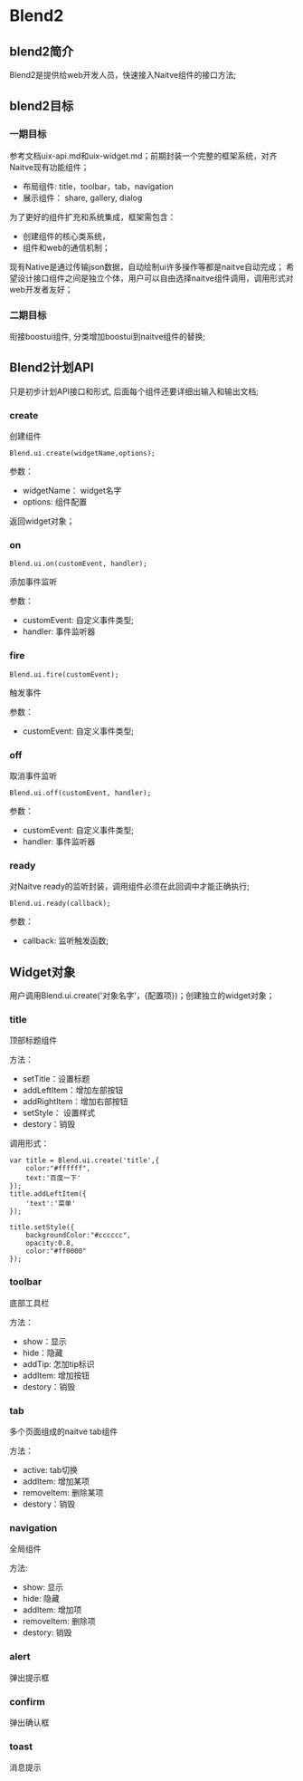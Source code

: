 # Blend2

## blend2简介

Blend2是提供给web开发人员，快速接入Naitve组件的接口方法;

## blend2目标

### 一期目标
参考文档uix-api.md和uix-widget.md；前期封装一个完整的框架系统，对齐Naitve现有功能组件；

- 布局组件: title，toolbar，tab，navigation
- 展示组件： share, gallery, dialog

为了更好的组件扩充和系统集成，框架需包含：

- 创建组件的核心类系统，
- 组件和web的通信机制；

现有Native是通过传输json数据，自动绘制ui许多操作等都是naitve自动完成；
希望设计接口组件之间是独立个体，用户可以自由选择naitve组件调用，调用形式对web开发者友好；

### 二期目标
衔接boostui组件, 分类增加boostui到naitve组件的替换;

## Blend2计划API
只是初步计划API接口和形式, 后面每个组件还要详细出输入和输出文档;

### create

创建组件

    Blend.ui.create(widgetName,options);

参数：

- widgetName： widget名字
- options: 组件配置


返回widget对象；

### on

	Blend.ui.on(customEvent, handler);

添加事件监听

参数：

- customEvent: 自定义事件类型;
- handler: 事件监听器

### fire

	Blend.ui.fire(customEvent);

触发事件

参数：

- customEvent: 自定义事件类型;


### off

取消事件监听

	Blend.ui.off(customEvent, handler);

参数：

- customEvent: 自定义事件类型;
- handler: 事件监听器

### ready

对Naitve ready的监听封装，调用组件必须在此回调中才能正确执行;
    
    Blend.ui.ready(callback);

参数：

- callback: 监听触发函数;



## Widget对象

用户调用Blend.ui.create('对象名字'，{配置项})；创建独立的widget对象；


### title

顶部标题组件

方法：

 - setTitle：设置标题
 - addLeftItem：增加左部按钮
 - addRightItem：增加右部按钮
 - setStyle： 设置样式
 - destory：销毁

调用形式：

	var title = Blend.ui.create('title',{
		color:"#ffffff",
		text:'百度一下'
	});
	title.addLeftItem({
		'text':'菜单'
	});

    title.setStyle({
        backgroundColor:"#cccccc",
        opacity:0.8,
        color:"#ff0000"
    });

### toolbar 

底部工具栏

方法：

- show：显示
- hide：隐藏
- addTip: 怎加tip标识
- addItem: 增加按钮
- destory：销毁

### tab 

多个页面组成的naitve tab组件

方法：

- active: tab切换
- addItem: 增加某项
- removeItem: 删除某项
- destory：销毁 

### navigation
全局组件

方法:

- show: 显示
- hide: 隐藏
- addItem: 增加项
- removeItem: 删除项
- destory: 销毁

### alert

弹出提示框

### confirm

弹出确认框

### toast

消息提示



